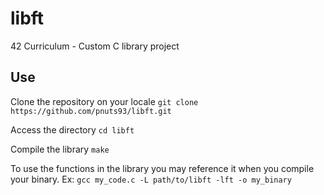 # libft
42 Curriculum - Custom C library project

## Use

Clone the repository on your locale
`git clone https://github.com/pnuts93/libft.git`

Access the directory
`cd libft`

Compile the library
`make`

To use the functions in the library you may reference it when you compile your binary. Ex:
`gcc my_code.c -L path/to/libft -lft -o my_binary`
